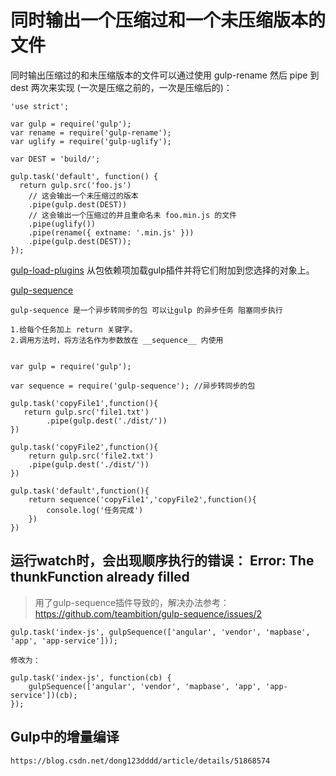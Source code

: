 # 同时输出一个压缩过和一个未压缩版本的文件 ##

同时输出压缩过的和未压缩版本的文件可以通过使用 gulp-rename 然后 pipe 到 dest 两次来实现 (一次是压缩之前的，一次是压缩后的)：

    'use strict';

    var gulp = require('gulp');
    var rename = require('gulp-rename');
    var uglify = require('gulp-uglify');

    var DEST = 'build/';

    gulp.task('default', function() {
      return gulp.src('foo.js')
        // 这会输出一个未压缩过的版本
        .pipe(gulp.dest(DEST))
        // 这会输出一个压缩过的并且重命名未 foo.min.js 的文件
        .pipe(uglify())
        .pipe(rename({ extname: '.min.js' }))
        .pipe(gulp.dest(DEST));
    });


[gulp-load-plugins](https://www.npmjs.com/package/gulp-load-plugins)  从包依赖项加载gulp插件并将它们附加到您选择的对象上。

[gulp-sequence](https://www.npmjs.com/package/gulp-sequence)

    gulp-sequence 是一个异步转同步的包 可以让gulp 的异步任务 阻塞同步执行

    1.给每个任务加上 return 关键字。
    2.调用方法时，将方法名作为参数放在 __sequence__ 内使用


    var gulp = require('gulp');

    var sequence = require('gulp-sequence'); //异步转同步的包

    gulp.task('copyFile1',function(){
       return gulp.src('file1.txt')
            .pipe(gulp.dest('./dist/'))
    })

    gulp.task('copyFile2',function(){
        return gulp.src('file2.txt')
        .pipe(gulp.dest('./dist/'))
    })

    gulp.task('default',function(){
        return sequence('copyFile1','copyFile2',function(){
            console.log('任务完成')
        })
    })

## 运行watch时，会出现顺序执行的错误： Error: The thunkFunction already filled ##

> 用了gulp-sequence插件导致的，解决办法参考：https://github.com/teambition/gulp-sequence/issues/2

```gulp
gulp.task('index-js', gulpSequence(['angular', 'vendor', 'mapbase', 'app', 'app-service']));

修改为：

gulp.task('index-js', function(cb) {
    gulpSequence(['angular', 'vendor', 'mapbase', 'app', 'app-service'])(cb);
});
```

## Gulp中的增量编译 ##

    https://blog.csdn.net/dong123dddd/article/details/51868574